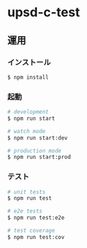 # upsd-c-test

## 運用

### インストール

```bash
$ npm install
```

### 起動

```bash
# development
$ npm run start

# watch mode
$ npm run start:dev

# production mode
$ npm run start:prod
```

### テスト

```bash
# unit tests
$ npm run test

# e2e tests
$ npm run test:e2e

# test coverage
$ npm run test:cov
```
